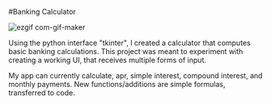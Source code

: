 #Banking Calculator

![ezgif com-gif-maker](https://user-images.githubusercontent.com/106642545/173691078-9f7c1246-8a33-4ec5-b4e9-f71b7127373f.gif)


Using the python interface "tkinter", I created a calculator that computes basic banking calculations. 
This project was meant to experiment with creating a working UI, that receives multiple forms of input. 

My app can currently calculate, apr, simple interest, compound interest, and monthly payments. New functions/additions are simple formulas, transferred to code.  


